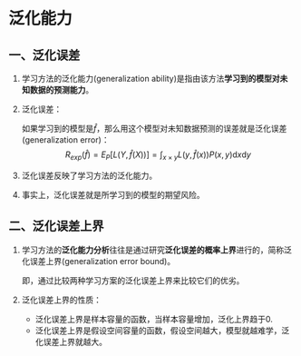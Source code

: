 # 泛化能力

## 一、泛化误差

1. 学习方法的泛化能力(generalization ability)是指由该方法**学习到的模型对未知数据的预测能力**。

2. 泛化误差：

   如果学习到的模型是$\hat{f}$，那么用这个模型对未知数据预测的误差就是泛化误差(generalization error)：
   $$
   R_{exp}(\hat{f})=E_P[L(Y,\hat{f}(X))]=\int_{x \times y}L(y,\hat{f}(x))P(x,y)\mathrm{d}x\mathrm{d}y
   $$

3. 泛化误差反映了学习方法的泛化能力。

4. 事实上，泛化误差就是所学习到的模型的期望风险。



## 二、泛化误差上界

1. 学习方法的**泛化能力分析**往往是通过研究**泛化误差的概率上界**进行的，简称泛化误差上界(generalization error bound)。

   即，通过比较两种学习方案的泛化误差上界来比较它们的优劣。

2. 泛化误差上界的性质：

   + 泛化误差上界是样本容量的函数，当样本容量增加，泛化上界趋于0.
   + 泛化误差上界是假设空间容量的函数，假设空间越大，模型就越难学，泛化误差上界就越大。

   